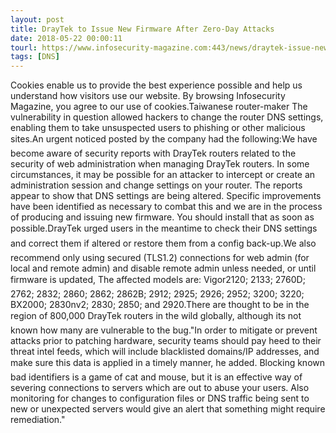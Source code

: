 ```yaml
---
layout: post
title: DrayTek to Issue New Firmware After Zero-Day Attacks
date: 2018-05-22 00:00:11
tourl: https://www.infosecurity-magazine.com:443/news/draytek-issue-new-firmware-after/
tags: [DNS]
---
```

Cookies enable us to provide the best experience possible and help us understand how visitors use our website. By browsing Infosecurity Magazine, you agree to our use of cookies.Taiwanese router-maker The vulnerability in question allowed hackers to change the router DNS settings, enabling them to take unsuspected users to phishing or other malicious sites.An urgent noticed posted by the company had the following:We have become aware of security reports with DrayTek routers related to the security of web administration when managing DrayTek routers. In some circumstances, it may be possible for an attacker to intercept or create an administration session and change settings on your router. The reports appear to show that DNS settings are being altered. Specific improvements have been identified as necessary to combat this and we are in the process of producing and issuing new firmware. You should install that as soon as possible.DrayTek urged users in the meantime to check their DNS settings and correct them if altered or restore them from a config back-up.We also recommend only using secured (TLS1.2) connections for web admin (for local and remote admin) and disable remote admin unless needed, or until firmware is updated, The affected models are: Vigor2120; 2133; 2760D; 2762; 2832; 2860; 2862; 2862B; 2912; 2925; 2926; 2952; 3200; 3220; BX2000; 2830nv2; 2830; 2850; and 2920.There are thought to be in the region of 800,000 DrayTek routers in the wild globally, although its not known how many are vulnerable to the bug."In order to mitigate or prevent attacks prior to patching hardware, security teams should pay heed to their threat intel feeds, which will include blacklisted domains/IP addresses, and make sure this data is applied in a timely manner, he added. Blocking known bad identifiers is a game of cat and mouse, but it is an effective way of severing connections to servers which are out to abuse your users. Also monitoring for changes to configuration files or DNS traffic being sent to new or unexpected servers would give an alert that something might require remediation."